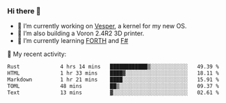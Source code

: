 ### Hi there 👋

<!--
**berkus/berkus** is a ✨ _special_ ✨ repository because its `README.md` (this file) appears on your GitHub profile.

Here are some ideas to get you started:

- 🔭 I’m currently working on ...
- 🌱 I’m currently learning ...
- 👯 I’m looking to collaborate on ...
- 🤔 I’m looking for help with ...
- 💬 Ask me about ...
- 📫 How to reach me: ...
- 😄 Pronouns: ...
- ⚡ Fun fact: ...
-->

- 🔭 I’m currently working on [Vesper](https://github.com/metta-systems/vesper), a kernel for my new OS.
- 🔭 I’m also building a Voron 2.4R2 3D printer.
- 🌱 I’m currently learning [FORTH](http://forth.com/starting-forth/) and [F#](https://fsharpforfunandprofit.com/)

💼 My recent activity:

<!--START_SECTION:waka-->

```txt
Rust             4 hrs 14 mins   ████████████▒░░░░░░░░░░░░   49.39 %
HTML             1 hr 33 mins    ████▓░░░░░░░░░░░░░░░░░░░░   18.11 %
Markdown         1 hr 21 mins    ████░░░░░░░░░░░░░░░░░░░░░   15.91 %
TOML             48 mins         ██▒░░░░░░░░░░░░░░░░░░░░░░   09.37 %
Text             13 mins         ▓░░░░░░░░░░░░░░░░░░░░░░░░   02.61 %
```

<!--END_SECTION:waka-->
